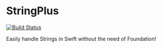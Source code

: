 # StringPlus

[![Build Status](https://travis-ci.org/mominul/StringPlus.svg?branch=master)](https://travis-ci.org/mominul/StringPlus)

Easily handle Strings in Swift without the need of Foundation!
